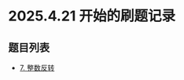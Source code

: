 # 2025.4.21 开始的刷题记录

## 题目列表

- [7. 整数反转](https://leetcode.cn/problems/reverse-integer/description/)
